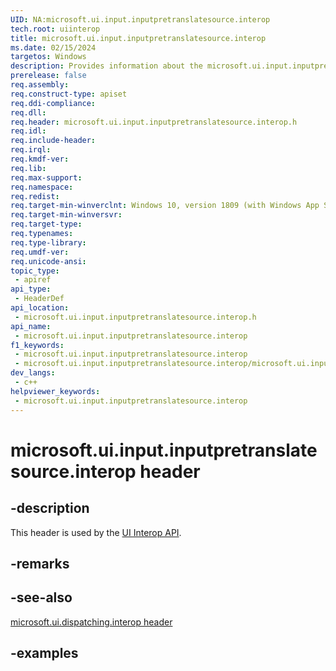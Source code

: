 ```yaml
---
UID: NA:microsoft.ui.input.inputpretranslatesource.interop
tech.root: uiinterop
title: microsoft.ui.input.inputpretranslatesource.interop
ms.date: 02/15/2024
targetos: Windows
description: Provides information about the microsoft.ui.input.inputpretranslatesource.interop.h header for the UI Interop API.
prerelease: false
req.assembly: 
req.construct-type: apiset
req.ddi-compliance: 
req.dll: 
req.header: microsoft.ui.input.inputpretranslatesource.interop.h
req.idl: 
req.include-header: 
req.irql: 
req.kmdf-ver: 
req.lib: 
req.max-support: 
req.namespace: 
req.redist: 
req.target-min-winverclnt: Windows 10, version 1809 (with Windows App SDK 1.4 or later)
req.target-min-winversvr: 
req.target-type: 
req.typenames: 
req.type-library: 
req.umdf-ver: 
req.unicode-ansi: 
topic_type:
 - apiref
api_type:
 - HeaderDef
api_location:
 - microsoft.ui.input.inputpretranslatesource.interop.h
api_name:
 - microsoft.ui.input.inputpretranslatesource.interop
f1_keywords:
 - microsoft.ui.input.inputpretranslatesource.interop
 - microsoft.ui.input.inputpretranslatesource.interop/microsoft.ui.input.inputpretranslatesource.interop
dev_langs:
 - c++
helpviewer_keywords:
 - microsoft.ui.input.inputpretranslatesource.interop
---
```


# microsoft.ui.input.inputpretranslatesource.interop header

## -description

This header is used by the [UI Interop API](../_uiinterop/index.md).

## -remarks

## -see-also

[microsoft.ui.dispatching.interop header](../microsoft.ui.dispatching.interop/index.md)

## -examples
